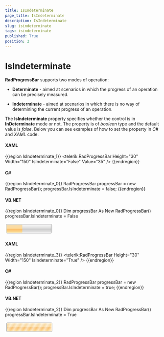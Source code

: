 ```yaml
---
title: IsIndeterminate
page_title: IsIndeterminate
description: IsIndeterminate
slug: isindeterminate
tags: isindeterminate
published: True
position: 2
---
```


# IsIndeterminate

__RadProgressBar__ supports two modes of operation:

* __Determinate__ - aimed at scenarios in which the progress of an operation can be precisely measured.

* __Indeterminate__ - aimed at scenarios in which there is no way of determining the current progress of an operation.

The __IsIndeterminate__ property specifies whether the control is in __InDeterminate__ mode or not. The property is of *boolean* type and the default value is *false*. Below you can see examples of how to set the property in *C#* and *XAML* code:

#### __XAML__
{{region IsIndeterminate_1}}
	<telerik:RadProgressBar Height="30" Width="150" IsIndeterminate="False" Value="35" />
{{endregion}}

#### __C#__
{{region IsIndeterminate_0}}
	RadProgressBar progressBar = new RadProgressBar();
	progressBar.IsIndeterminate = false;
{{endregion}}

#### __VB.NET__
{{region IsIndeterminate_0}}
    Dim progressBar As New RadProgressBar()
    progressBar.IsIndeterminate = False

	
![](images/progress_horizontal.jpg)


#### __XAML__
{{region IsIndeterminate_3}}
	<telerik:RadProgressBar Height="30" Width="150" IsIndeterminate="True" />
{{endregion}}

#### __C#__
{{region IsIndeterminate_2}}
	RadProgressBar progressBar = new RadProgressBar();
	progressBar.IsIndeterminate = true;
{{endregion}}

#### __VB.NET__
{{region IsIndeterminate_2}}
    Dim progressBar As New RadProgressBar()
    progressBar.IsIndeterminate = True

	
![](images/progress_indeterminate.jpg)